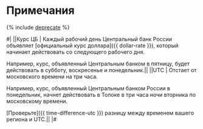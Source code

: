# Примечания

{% include [deprecate](../../_includes/deprecate.md) %}

#|
||Курс ЦБ | Каждый рабочий день Центральный банк России объявляет [официальный курс доллара]({{ dollar-rate }}), который начинает действовать со следующего рабочего дня.

Например, курс, объявленный Центральным банком в пятницу, будет действовать в субботу, воскресенье и понедельник.||
||UTC | Отстает от московского времени на три часа.

Например, курс, объявленный Центральным банком России в понедельник, начнет действовать в Толоке в три часа ночи вторника по московскому времени.

[Проверьте]({{ time-difference-utc }}) разницу между временем вашего региона и UTC.||
|#
